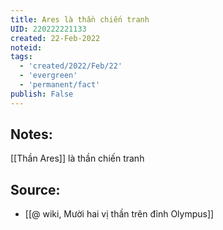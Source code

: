 ```yaml
---
title: Ares là thần chiến tranh
UID: 220222221133
created: 22-Feb-2022
noteid:
tags:
  - 'created/2022/Feb/22'
  - 'evergreen'
  - 'permanent/fact'
publish: False
---
```

## Notes:
[[Thần Ares]] là thần chiến tranh

## Source:
- [[@ wiki, Mười hai vị thần trên đỉnh Olympus]]





